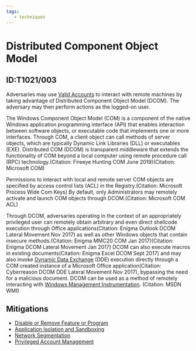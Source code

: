 ```yaml
---
tags:
   - techniques
---
```

# Distributed Component Object Model
## ID:T1021/003
Adversaries may use [Valid Accounts](/mitre/techniques/T1078) to interact with remote machines by taking advantage of Distributed Component Object Model (DCOM). The adversary may then perform actions as the logged-on user.

The Windows Component Object Model (COM) is a component of the native Windows application programming interface (API) that enables interaction between software objects, or executable code that implements one or more interfaces. Through COM, a client object can call methods of server objects, which are typically Dynamic Link Libraries (DLL) or executables (EXE). Distributed COM (DCOM) is transparent middleware that extends the functionality of COM beyond a local computer using remote procedure call (RPC) technology.(Citation: Fireeye Hunting COM June 2019)(Citation: Microsoft COM)

Permissions to interact with local and remote server COM objects are specified by access control lists (ACL) in the Registry.(Citation: Microsoft Process Wide Com Keys) By default, only Administrators may remotely activate and launch COM objects through DCOM.(Citation: Microsoft COM ACL)

Through DCOM, adversaries operating in the context of an appropriately privileged user can remotely obtain arbitrary and even direct shellcode execution through Office applications(Citation: Enigma Outlook DCOM Lateral Movement Nov 2017) as well as other Windows objects that contain insecure methods.(Citation: Enigma MMC20 COM Jan 2017)(Citation: Enigma DCOM Lateral Movement Jan 2017) DCOM can also execute macros in existing documents(Citation: Enigma Excel DCOM Sept 2017) and may also invoke [Dynamic Data Exchange](/mitre/techniques/T1559/002) (DDE) execution directly through a COM created instance of a Microsoft Office application(Citation: Cyberreason DCOM DDE Lateral Movement Nov 2017), bypassing the need for a malicious document. DCOM can be used as a method of remotely interacting with [Windows Management Instrumentation](/mitre/techniques/T1047). (Citation: MSDN WMI)
## Mitigations
* [Disable or Remove Feature or Program](/mitre/mitigations/M1042)
* [Application Isolation and Sandboxing](/mitre/mitigations/M1048)
* [Network Segmentation](/mitre/mitigations/M1030)
* [Privileged Account Management](/mitre/mitigations/M1026)
